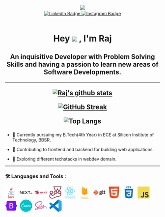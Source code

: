 <div id="header" align="center">
  <img src="https://media.giphy.com/media/qEqiI3Oq7vBkoE236M/giphy.gif" width="250"/>
  <div id="badges">
    <a href="https://www.linkedin.com/in/raj-kishore-patra-247044213/">
      <img src="https://img.shields.io/badge/LinkedIn-blue?style=for-the-badge&logo=linkedin&logoColor=white" alt="LinkedIn Badge"/>
    </a>
    <a href="https://www.instagram.com/__.rajkishore.__/">
      <img src="https://img.shields.io/badge/Instagram-red?logo=instagram&logoColor=white&style=for-the-badge" alt="Instagram Badge"/>
    </a>
  </div>
  <img src="https://komarev.com/ghpvc/?username=rajkishorepatra&style=flat-square&color=blue" alt=""/>
  <h1>
    Hey 
    <img src="https://media.giphy.com/media/hvRJCLFzcasrR4ia7z/giphy.gif" width="30px"/>
    , I'm Raj
  </h1>
</div>


<div align="center">
  <h2>An inquisitive Developer with Problem Solving Skills and having a passion to learn new areas of Software Developments.
    
---

  [![Raj's github stats](https://github-readme-stats.vercel.app/api?username=rajkishorepatra)](https://github.com/anuraghazra/github-readme-stats)
  
  [![GitHub Streak](http://github-readme-streak-stats.herokuapp.com?user=rajkishorepatra&theme=dark&background=000000)](https://git.io/streak-stats)

  
  ![Top Langs](https://github-readme-stats.vercel.app/api/top-langs/?username=rajkishorepatra&layout=compact&theme=vision-friendly-dark)
</div>
  
###

- :memo: Currently pursuing my B.Tech(4th Year) in ECE at Silicon Institute of Technology, BBSR.
  
- :telescope: Contributing to frontend and backend for building web applications.

- :seedling: Exploring different techstacks in webdev domain.

---

### :hammer_and_wrench: Languages and Tools :
  <div>
  <img src="https://github.com/devicons/devicon/blob/master/icons/java/java-original-wordmark.svg" title="Java" alt="Java" width="40" height="40"/>&nbsp;
    <img src="https://github.com/devicons/devicon/blob/master/icons/nextjs/nextjs-original-wordmark.svg" title="NextJs" width="40" height="40"/>&nbsp;
    <img src="https://github.com/devicons/devicon/blob/master/icons/nestjs/nestjs-plain-wordmark.svg" title="NestJs" width="40" height="40"/>&nbsp;
    <img src="https://github.com/devicons/devicon/blob/master/icons/jest/jest-plain.svg" title="Jest" width="40" height="40"/>&nbsp;
  <img src="https://github.com/devicons/devicon/blob/master/icons/react/react-original-wordmark.svg" title="React" alt="React" width="40" height="40"/>&nbsp;
  <img src="https://github.com/devicons/devicon/blob/master/icons/firebase/firebase-plain-wordmark.svg" title="Firebase" alt="Firebase" width="40" height="40"/>&nbsp;
  <img src="https://github.com/devicons/devicon/blob/master/icons/git/git-original-wordmark.svg" title="Git" **alt="Git" width="40" height="40"/>&nbsp;
  <img src="https://github.com/devicons/devicon/blob/master/icons/html5/html5-original.svg" title="HTML5" alt="HTML" width="40" height="40"/>&nbsp;
  <img src="https://github.com/devicons/devicon/blob/master/icons/css3/css3-plain-wordmark.svg"  title="CSS3" alt="CSS" width="40" height="40"/>&nbsp;
  <img src="https://github.com/devicons/devicon/blob/master/icons/javascript/javascript-original.svg" title="JavaScript" alt="JavaScript" width="40" height="40"/>&nbsp;
  <img src="https://github.com/devicons/devicon/blob/master/icons/bootstrap/bootstrap-original.svg" title="Git" **alt="Git" width="40" height="40"/>&nbsp;
  <img src="https://github.com/devicons/devicon/blob/master/icons/canva/canva-original.svg" title="Git" **alt="Git" width="40" height="40"/>&nbsp;
  <img src="https://github.com/devicons/devicon/blob/master/icons/sass/sass-original.svg" title="Git" **alt="Git" width="40" height="40"/>&nbsp;
  <img src="https://github.com/devicons/devicon/blob/master/icons/vscode/vscode-original.svg" title="Git" **alt="Git" width="40" height="40"/>    
</div>
